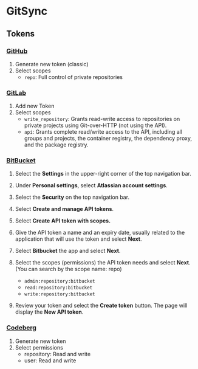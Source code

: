 # GitSync

## Tokens

### [GitHub](https://github.com/settings/tokens)

1. Generate new token (classic)
2. Select scopes
   - `repo`: Full control of private repositories

### [GitLab](https://gitlab.com/-/user_settings/personal_access_tokens)

1. Add new Token
2. Select scopes
   - `write_repository`: Grants read-write access to repositories on private projects using Git-over-HTTP (not using the API).
   - `api`: Grants complete read/write access to the API, including all groups and projects, the container registry, the dependency proxy, and the package registry.

### [BitBucket](https://id.atlassian.com/manage-profile/security/api-tokens)

1.  Select the **Settings** in the upper-right corner of the top navigation bar.
2.  Under **Personal settings**, select **Atlassian account settings**.
3.  Select the **Security** on the top navigation bar.
4.  Select **Create and manage API tokens**.
5.  Select **Create** **API token with scopes.**
6.  Give the API token a name and an expiry date, usually related to the application that will use the token and select **Next**.
7.  Select **Bitbucket** the app and select **Next**.
8.  Select the scopes (permissions) the API token needs and select **Next**.
    (You can search by the scope name: repo)

    - `admin:repository:bitbucket`
    - `read:repository:bitbucket`
    - `write:repository:bitbucket`

9.  Review your token and select the **Create token** button. The page will display the **New API token**.

### [Codeberg](https://codeberg.org/user/settings/applications)

1. Generate new token
2. Select permissions
   - repository: Read and write
   - user: Read and write
